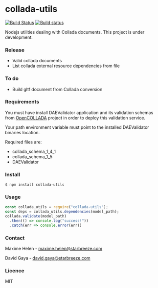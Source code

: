 # collada-utils

[![Build Status](https://travis-ci.org/fl4re/collada-nodejs-utils.svg?branch=master)](https://travis-ci.org/fl4re/collada-nodejs-utils)
[![Build status](https://ci.appveyor.com/api/projects/status/8t9c4krsjok7p9om?svg=true)](https://ci.appveyor.com/project/maxime-helen-sb/collada-nodejs-utils)

Nodejs utilities dealing with Collada documents. This project is under development.

### Release

- Valid collada documents
- List collada external resource dependencies from file

### To do

- Build gltf document from Collada conversion

### Requirements

You must have install DAEValidator application and its validation schemas from [OpenCOLLADA](https://github.com/KhronosGroup/OpenCOLLADA) project in order to deploy this validation service.

Your path environment variable must point to the installed DAEValidator binaries location.

Required files are:
- collada_schema_1_4_1
- collada_schema_1_5
- DAEValidator

### Install

```$ npm install collada-utils```

### Usage

```javascript
const collada_utils = require("collada-utils");
const deps = collada_utils.dependencies(model_path);
collada.validate(model_path)
  .then(() => console.log("success!"))
  .catch(err => console.error(err))
```
### Contact

Maxime Helen - maxime.helen@starbreeze.com

David Gaya - david.gaya@starbreeze.com

### Licence

MIT
